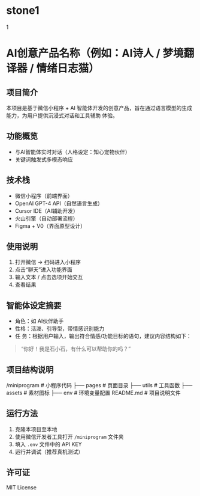 # stone1
1
#  AI创意产品名称（例如：AI诗人 / 梦境翻译器 / 情绪日志猫）

## 项目简介
本项目是基于微信小程序 + AI 智能体开发的创意产品，旨在通过语言模型的生成能力，为用户提供沉浸式对话和工具辅助 体验。

## 功能概览
- 与AI智能体实时对话（人格设定：知心宠物伙伴）
- 关键词触发式多模态响应
## 技术栈
- 微信小程序（前端界面）
- OpenAI GPT-4 API（自然语言生成）
- Cursor IDE（AI辅助开发）
- 火山引擎（自动部署流程）
- Figma + V0（界面原型设计）

## 使用说明
1. 打开微信 → 扫码进入小程序  
2. 点击“聊天”进入功能界面  
3. 输入文本 / 点击选项开始交互  
4. 查看结果


## 智能体设定摘要
- 角色：如 AI伙伴助手
- 性格：活泼、引导型，带情感识别能力
- 任 务：根据用户输入，输出符合情感/功能目标的语句，建议内容结构如下：

> “你好！我是石小石，有什么可以帮助你的吗？”

## 项目结构说明
/miniprogram # 小程序代码
├── pages # 页面目录
├── utils # 工具函数
├── assets # 素材图标
├── env # 环境变量配置
README.md # 项目说明文件

## 运行方法
1. 克隆本项目至本地
2. 使用微信开发者工具打开 `/miniprogram` 文件夹
3. 填入 `.env` 文件中的 API KEY
4. 运行并调试（推荐真机测试）

## 许可证
MIT License
